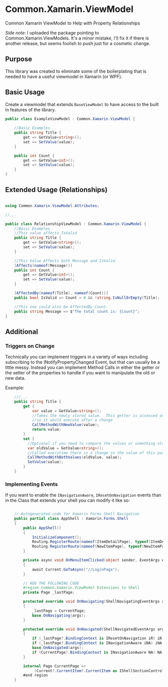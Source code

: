 # Common.Xamarin.ViewModel
Common Xamarin ViewModel to Help with Property Relationships

*Side note:* I uploaded the package pointing to Common.Xamarin.ViewModels. It's a minor mistake, I'll fix it if there is another release, but seems foolish to push just for a cosmetic change.

## Purpose
This library was created to eliminate some of the boilerplating that is needed to have a useful viewmodel in Xamarin (or WPF). 

## Basic Usage

Create a viewmodel that extends `BaseViewModel` to have access to the built in features of the library. 

```csharp
public class ExampleViewModel : Common.Xamarin.ViewModel {
	
	//Basic Examples
	public string Title { 
		get => GetValue<string>(); 
		set => SetValue(value); 
	}

	public int Count {
		get => GetValue<int>();
		set => SetValue(value);
	}
}
```

## Extended Usage (Relationships)

```csharp

using Common.Xamarin.ViewModel.Attributes;

//...

public class RelationshipViewModel : Common.Xamarin.ViewModel {
	//Basic Examples
	//This value affects IsValid
	public string Title { 
		get => GetValue<string>(); 
		set => SetValue(value); 
	}

	//This Value Affects both Message and IsValid
	[Affects(nameof(Message))]
	public int Count {
		get => GetValue<int>();
		set => SetValue(value);
	}

	[AffectedBy(nameof(Title), nameof(Count))]
	public bool IsValid => Count > 0 && !string.IsNullOrEmpty(Title);

	//This one could also be AffectedBy Count.
	public string Message => $"The total count is: {Count}";
}
```

## Additional

### Triggers on Change
Technically you can implement triggers in a variety of ways including subscribing to the INotifyPropertyChanged Event, but that can usually be a little messy.
Instead you can implement Method Calls in either the getter or the setter of the properties to handle if you want to manipulate the old or new data.

Example:
```csharp
	///...
	public string Title { 
		get {
			var value = GetValue<string>();
			//Takes the newly stored value.  This getter is accessed on each Notified Change 
			//so it would execute after a change
			CallMethodWithNewValue(value); 
			return value;
		}
		set {
          //Optional if you need to compare the values or something along those lines
		  var oldValue = GetValue<string>(); 
		  //Called everytime there is a change in the value of this particular property.
		  CallMethodWithBothValues(oldValue, value);
		  SetValue(value); 
		}
	}
```

### Implementing Events
If you want to enable the `INavigationAware`, `IResetOnNavigation` events than in the Class that extends your shell you can modify it like so:
```csharp

    // Autogenerated code for Xamarin Forms Shell Navigation
    public partial class AppShell : Xamarin.Forms.Shell
    {
        public AppShell()
        {
            InitializeComponent();
            Routing.RegisterRoute(nameof(ItemDetailPage), typeof(ItemDetailPage));
            Routing.RegisterRoute(nameof(NewItemPage), typeof(NewItemPage));
        }

        private async void OnMenuItemClicked(object sender, EventArgs e)
        {
            await Current.GoToAsync("//LoginPage");
        }

        // ADD THE FOLLOWING CODE
        #region Common.Xamarin.ViewModel Extensions to Shell
        private Page _lastPage;

        protected override void OnNavigating(ShellNavigatingEventArgs args)
        {
            _lastPage = CurrentPage;
            base.OnNavigating(args);
        }

        protected override void OnNavigated(ShellNavigatedEventArgs args)
        {
            if (_lastPage?.BindingContext is IResetOnNavigation iR) iR.Reset();
            if (_lastPage?.BindingContext is INavigationAware iNA) iNA.OnNavigatedFrom();
            base.OnNavigated(args);
            if (CurrentPage?.BindingContext is INavigationAware NA) NA.OnNavigatedTo();
        }

        internal Page CurrentPage => 
             (Current?.CurrentItem?.CurrentItem as IShellSectionController)?.PresentedPage;
        #end region
    }
```
